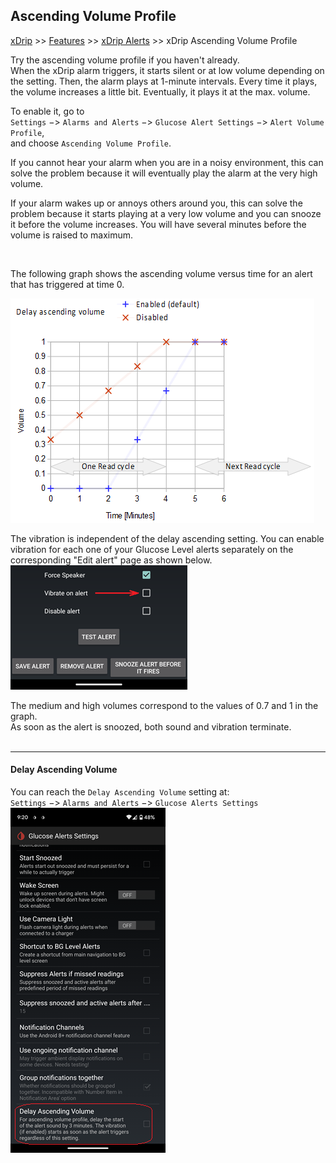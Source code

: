 ## Ascending Volume Profile  
[xDrip](../README.md) >> [Features](./Features_page.md) >> [xDrip Alerts](./Alerts_page.md) >> xDrip Ascending Volume Profile  
  
Try the ascending volume profile if you haven't already.  
When the xDrip alarm triggers, it starts silent or at low volume depending on the setting.  Then, the alarm plays at 1-minute intervals.  Every time it plays, the volume increases a little bit.  Eventually, it plays it at the max. volume.  
  
To enable it, go to  
`Settings` &#8722;> `Alarms and Alerts` &#8722;> `Glucose Alert Settings` &#8722;> `Alert Volume Profile`,  
and choose `Ascending Volume Profile`.  

If you cannot hear your alarm when you are in a noisy environment, this can solve the problem because it will eventually play the alarm at the very high volume.  

If your alarm wakes up or annoys others around you, this can solve the problem because it starts playing at a very low volume and you can snooze it before the volume increases.  You will have several minutes before the volume is raised to maximum.  

<br/>  

The following graph shows the ascending volume versus time for an alert that has triggered at time 0.  
  
![](./Alerts/images/AscendingVolume.png)  
  
The vibration is independent of the delay ascending setting.  You can enable vibration for each one of your Glucose Level alerts separately on the corresponding "Edit alert" page as shown below.  
![](./Alerts/images/VibrateOnAlert.png)  
  
The medium and high volumes correspond to the values of 0.7 and 1 in the graph.  
As soon as the alert is snoozed, both sound and vibration terminate.  
<br/>  

---  

#### **Delay Ascending Volume**    
You can reach the `Delay Ascending Volume` setting at:  
`Settings` &#8722;> `Alarms and Alerts` &#8722;> `Glucose Alerts Settings`  
![](./Alerts/images/DelayAscendingVolume.png)  
  
  
